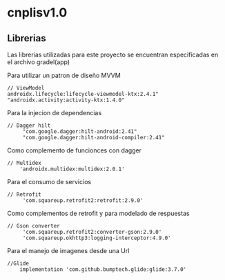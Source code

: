 # cnplisv1.0



## Librerias

Las librerias utilizadas para este proyecto se encuentran especificadas en el archivo gradel(app)

Para utilizar un patron de diseño MVVM
```
// ViewModel
androidx.lifecycle:lifecycle-viewmodel-ktx:2.4.1"
"androidx.activity:activity-ktx:1.4.0"
```

Para la injecion de dependencias
```
// Dagger hilt
     "com.google.dagger:hilt-android:2.41"
     "com.google.dagger:hilt-android-compiler:2.41"
```

Como complemento de funcionces con dagger
```
// Multidex
    'androidx.multidex:multidex:2.0.1'
```
Para el consumo de servicios

```
// Retrofit
     'com.squareup.retrofit2:retrofit:2.9.0'
```

Como complementos de retrofit y para modelado de respuestas
```
// Gson converter
     'com.squareup.retrofit2:converter-gson:2.9.0'
     'com.squareup.okhttp3:logging-interceptor:4.9.0'
```

Para el manejo de imagenes desde una Url
```
//Glide
    implementation 'com.github.bumptech.glide:glide:3.7.0'
```